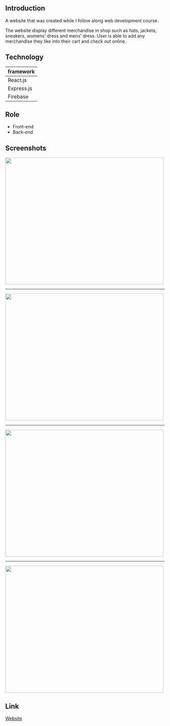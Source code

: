 
## Introduction

A website that was created while I follow along web development course.

The website display different merchandise in shop such as hats, jackets,
sneakers, womens' dress and mens' dress. User is able to add any merchandise
they like into their cart and check out online.

## Technology

| framework |
| --------- |
| React.js    |
| Express.js |
| Firebase |

## Role

- Front-end
- Back-end

## Screenshots

<img src="https://previews.dropbox.com/p/thumb/AAxffmUNr4NFmQWra1uxNFgqJ6sLHe4GV0-2I1_fUQ5ImrgGwZWMjjJCgHCPfJ1t6-Xs5oo65qwNHsDpOVuZrsztGse2JcsafQbc5jnS6nFodOipln7HtUNWdG3CSBtY4GQ7IIAR72EHF64_k9CjtHeovRQd7qgILc8Pzb-Vp_M3ST6n1Ksiw48e3-HIsX7LzuAOKPJmoaQEdLaYQxkMgcBcXT_cn6l4TxtRzhWMLDwRDpixNaMYoT3BumPNi6WruAZFRoC8dLgIdzgC7pBlcQsqo8JT0GBJCL4NV1POsqerfVvdCmbFS2pGLnc-PQusbAjLV1pfouKKvudldCYdvtWTp5bWQ6BUWYpJ596kXF5chQ/p.png?fv_content=true&size_mode=5"  width="500" height="400">

---

<img src="https://previews.dropbox.com/p/thumb/AAyKo0gV8ku3yHLbWn5BdtZordsdF96L5CdmY1xOTHTT46XpDq3CHAhxEogNJEukU0etc0cMQs7hDncmBnttQT7AEaZvKwkGJtWMbPFinbjfUKe2AzpxyJzfOSfjC9YbV3iOIKrRsdiri24Ut6tXtVVfv0aI2wtOgajOCXS_EJ3jl-APShacPfg_JVeJ91bYyC2PXKoh6nG_ZbXPCUEuhKWxZ5SmnL73BN0LDHe2HG-ZnWox2oST9N7fE3l_BEodv8hKSYhPeMajpQoKz9y64nTD4Edx_f4kltLE5SgIKBe96MfWt4pibTuBNgMpr5bPb3L3623oqgaiU-uOBV7o3WysBGk1tqyYz8kecVljJgLxLQ/p.png?fv_content=true&size_mode=5"  width="500" height="400">

---

<img src="https://previews.dropbox.com/p/thumb/AAyMu3M9Q0BiwbHir7-NIphjChtL81w5ccsUjgp1n80OoUgU-mL9LNT8ddf1VkiFviyicxll6OUCdO2X4CFbOwBLDVzZv1gjzivvwbZMr0bKPN1zVbqdA4yHxQ1VXbkqD0x6Ju9b4xYmJYSqgTMkceeMTRi-0xu7EL_hRzy0KpFd9D9si9lZvTAWWECiU4bSsQHziGB45sr1MpCPe_m16rSRTcnCTAYAM7h_s7kRnLgKb3aNRnPh6MW6pCURg9sv8F3KiN1xpZysmEqCKWDVLGjanHoKRpQgfrUDNAipivViGsoxCyvYfPOUUJBOwQtkEsJpZjcls8I35mnwYF_XyFoZxnRE_F80n5teYjFEEGWOOg/p.png?fv_content=true&size_mode=5"  width="500" height="400">

---

<img src="https://previews.dropbox.com/p/thumb/AAy0YT9iPXkV0cplPmB2OGEayWhcBICZ7UhamA1Fc45yMsydD-KHCkJGsWlrUgTKXsDz00IZYV402zeOVZnUyMg9lql3_E9hjzZuslRsJtnf7dQJknk5h187y800DaVv5t3eSZ66EuLAU1EzxxpKyLkFrsZqXqWg8MS1cNo5LvzWNEv8gHAtD4CZi-9W9T_qAUyT09qP0iSllx2OEx3ayRZV9c0PX1alIST4Rf5UGvmIy-80uJm2Vqv75XZm8bzeODE4kYPc1WlRem4SIiGcc5HtmxgajJ8rH_GSEiOCI91emRcfhsVMGTO_8w6pJ3NSWLW00rcLssNU4jJcBiCPMAkNE3AQ5Lf1ANoddCu4gkzCLw/p.png?fv_content=true&size_mode=5"  width="500" height="400">

## Link
[Website](https://tomneo2004.github.io/E-Clothing/)

